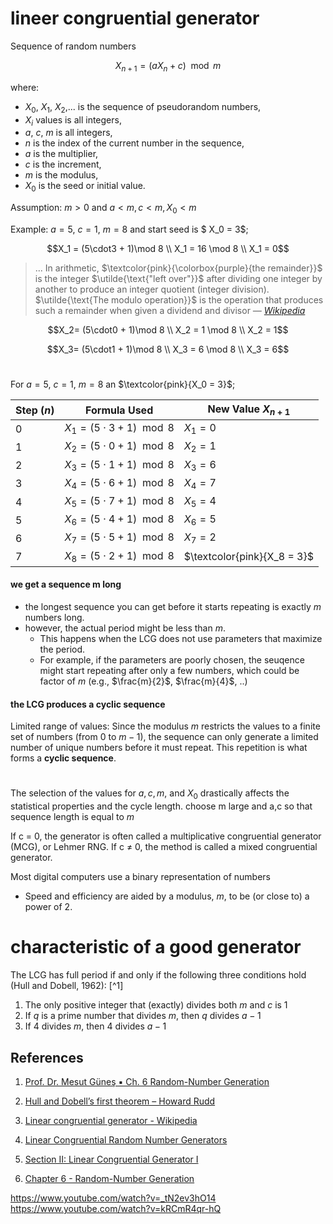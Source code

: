# lineer congruential generator

Sequence of random numbers

```math
X_{n+1} = (aX_n + c) \mod m
```

where:
- $X_0$, $X_1$, $X_2$,$...$ is the sequence of pseudorandom numbers,
- $X_i$  values is all integers,
- $a$, $c$, $m$ is all integers,
- $n$ is the index of the current number in the sequence,
- $a$ is the multiplier,
- $c$ is the increment,
- $m$ is the modulus,
- $X_0$ is the seed or initial value.


Assumption: $m > 0$ and $a < m, c < m, X_0 < m$


Example:
$a = 5$, $c = 1$, $m = 8$
and 
start seed is $ X_0 = 3$;
```math
X_1 = (5\cdot3 + 1)\mod 8 \\
X_1 = 16 \mod 8 \\
X_1 = 0
```

> $...$ In arithmetic,  $\textcolor{pink}{\colorbox{purple}{the remainder}}$ is the integer $\utilde{\text{"left over"}}$ after dividing one integer by another to produce an integer quotient (integer division). $\utilde{\text{The modulo operation}}$ is the operation that produces such a remainder when given a dividend and divisor
> *— [Wikipedia](https://en.wikipedia.org/wiki/Remainder)*


```math
X_2= (5\cdot0 + 1)\mod 8 \\
X_2 = 1 \mod 8 \\
X_2 = 1
```

```math
X_3= (5\cdot1 + 1)\mod 8 \\
X_3 = 6 \mod 8 \\
X_3 = 6
```
#
For $a = 5$, $c = 1$, $m = 8$ an $\textcolor{pink}{X_0 = 3}$;

| Step ($n$) | Formula Used                      | New Value $X_{n+1}$ |
|------------|-----------------------------------|---------------------|
| 0          | $X_1 = (5 \cdot 3 + 1) \mod 8$    | $X_1 = 0$           |
| 1          | $X_2 = (5 \cdot 0 + 1) \mod 8$    | $X_2 = 1$           |
| 2          | $X_3 = (5 \cdot 1 + 1) \mod 8$    | $X_3 = 6$           |
| 3          | $X_4 = (5 \cdot 6 + 1) \mod 8$    | $X_4 = 7$           |
| 4          | $X_5 = (5 \cdot 7 + 1) \mod 8$    | $X_5 = 4$           |
| 5          | $X_6 = (5 \cdot 4 + 1) \mod 8$    | $X_6 = 5$           |
| 6          | $X_7 = (5 \cdot 5 + 1) \mod 8$    | $X_7 = 2$           |
| 7          | $X_8 = (5 \cdot 2 + 1) \mod 8$    | $\textcolor{pink}{X_8 = 3}$|



#### we get a sequence m long
- the longest sequence you can get before it starts repeating is exactly $m$ numbers long.
- however, the actual period might be less than $m$.
    - This happens when the LCG does not use parameters that maximize the period.
    - For example, if the parameters are poorly chosen, the seuqence might start repeating after only a few numbers, which could be factor of $m$ (e.g., $\frac{m}{2}$, $\frac{m}{4}$, $..$)

#### the LCG produces a cyclic sequence

Limited range of values: Since the modulus $m$ restricts the values to a finite set of numbers (from $0$ to $m-1$), the sequence can only generate a limited number of unique numbers before it must repeat. This repetition is what forms a **cyclic sequence**.



#
The selection of the values for $a, c, m,$ and $X_0$ drastically affects the statistical properties and the cycle length.
choose m large and a,c so that sequence length is equal to $m$

If c = 0, the generator is often called a multiplicative congruential generator (MCG), or Lehmer RNG. If c ≠ 0, the method is called a mixed congruential generator.


Most digital computers use a binary representation of numbers
- Speed and efficiency are aided by a modulus, $m$, to be (or close to) a power of $2$.

# characteristic of a good generator 
The LCG has full period if and only if the following three conditions hold (Hull and Dobell, 1962): [^1]



1. The only positive integer that (exactly) divides both $m$ and $c$ is $1$
1. If $q$ is a prime number that divides $m$, then $q$ divides $a-1$
1. If $4$ divides $m$, then $4$ divides $a-1$

## References

1. [Prof. Dr. Mesut Güneş ▪ Ch. 6 Random-Number Generation](https://www.mi.fu-berlin.de/inf/groups/ag-tech/teaching/2012_SS/L_19540_Modeling_and_Performance_Analysis_with_Simulation/06.pdf)

1. [Hull and Dobell’s first theorem – Howard Rudd](https://www.howardrudd.net/mathematics/hull-and-dobells-first-theorem/)
1. [Linear congruential generator - Wikipedia](https://en.wikipedia.org/wiki/Linear_congruential_generator)
1. [Linear Congruential Random Number Generators](https://www.youtube.com/watch?v=BYR5sbJHqsU)
1. [Section II: Linear Congruential Generator I](https://pi.math.cornell.edu/~mec/Winter2009/Luo/Linear%20Congruential%20Generator/linear%20congruential%20gen1.html)
1. [Chapter 6 - Random-Number Generation](https://www.mi.fu-berlin.de/inf/groups/ag-tech/teaching/2012_SS/L_19540_Modeling_and_Performance_Analysis_with_Simulation/06.pdf)



https://www.youtube.com/watch?v=_tN2ev3hO14
https://www.youtube.com/watch?v=kRCmR4qr-hQ
